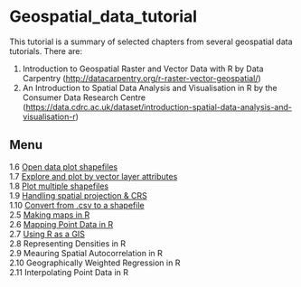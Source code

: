 # Geospatial_data_tutorial

This tutorial is a summary of selected chapters from several geospatial data tutorials. There are: 

1. Introduction to Geospatial Raster and Vector Data with R by Data Carpentry (http://datacarpentry.org/r-raster-vector-geospatial/)  
2. An Introduction to Spatial Data Analysis and Visualisation in R by the Consumer Data Research Centre (https://data.cdrc.ac.uk/dataset/introduction-spatial-data-analysis-and-visualisation-r)

## Menu
1.6 [Open data plot shapefiles](https://github.com/yanyidi/geospatial_data_tutorials/blob/main/GeospatialR_Ch6%267.R)  
1.7 [Explore and plot by vector layer attributes](https://github.com/yanyidi/geospatial_data_tutorials/blob/main/GeospatialR_Ch6%267.R)  
1.8 [Plot multiple shapefiles](https://github.com/yanyidi/geospatial_data_tutorials/blob/main/GeospatialR_Ch8%269.R)  
1.9 [Handling spatial projection & CRS](https://github.com/yanyidi/geospatial_data_tutorials/blob/main/GeospatialR_Ch8%269.R)  
1.10 [Convert from .csv to a shapefile](https://github.com/yanyidi/geospatial_data_tutorials/blob/main/GeospatialR_Ch10.R)  
2.5 [Making maps in R](https://github.com/yanyidi/geospatial_data_tutorials/blob/main/2.5-Making-maps-in-R)  
2.6 [Mapping Point Data in R](https://github.com/yanyidi/geospatial_data_tutorials/blob/main/2.6-Mapping-Point-Data-in-R)  
2.7 [Using R as a GIS](https://github.com/yanyidi/geospatial_data_tutorials/blob/main/2.7-Using-R-as-GIS)  
2.8 Representing Densities in R  
2.9 Meauring Spatial Autocorrelation in R  
2.10 Geographically Weighted Regression in R  
2.11 Interpolating Point Data in R
